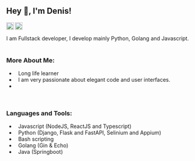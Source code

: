 ## Hey 👋, I'm Denis!

<a href='https://www.linkedin.com/in/deniskiruku/'><img align='left' alt="linkedin" src="https://raw.githubusercontent.com/rahul-jha98/rahul-jha98/561d474902b59c7429ec22bb73e225696c27b202/assets/linkedin.svg" height='20px'/></a>
<a href='https://twitter.com/simons22d/'><img align='left' alt="twitter" src="https://raw.githubusercontent.com/rahul-jha98/rahul-jha98/561d474902b59c7429ec22bb73e225696c27b202/assets/twitter.svg" height='20px'/></a>


<br>
<br>
I am Fullstack developer, I develop mainly Python, Golang and Javascript.
<br/>
<br/>

  
### More About Me:

- &nbsp; Long life learner
- &nbsp; I am very passionate about elegant code and user interfaces.
- 
<br>

### Languages and Tools:
- &nbsp; Javascript (NodeJS, ReactJS and Typescript)
- &nbsp; Python (Django, Flask and FastAPI, Selinium and Appium)
- &nbsp; Bash scripting
- &nbsp; Golang (Gin & Echo)
- &nbsp; Java (Springboot)

<br>

